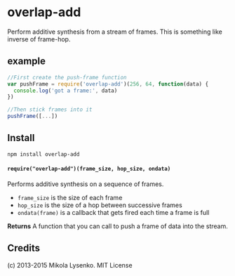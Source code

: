 overlap-add
===========
Perform additive synthesis from a stream of frames.  This is something like inverse of frame-hop.

## example

```javascript
//First create the push-frame function
var pushFrame = require('overlap-add')(256, 64, function(data) {
  console.log('got a frame:', data)
})

//Then stick frames into it
pushFrame([...])
```

## Install

    npm install overlap-add

#### `require("overlap-add")(frame_size, hop_size, ondata)`
Performs additive synthesis on a sequence of frames.

* `frame_size` is the size of each frame
* `hop_size` is the size of a hop between successive frames
* `ondata(frame)` is a callback that gets fired each time a frame is full

**Returns** A function that you can call to push a frame of data into the stream.

## Credits
(c) 2013-2015 Mikola Lysenko. MIT License
